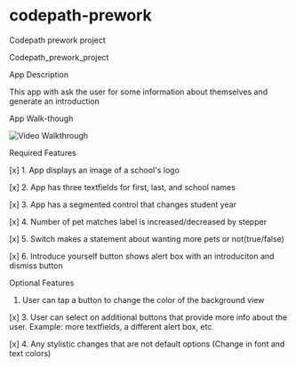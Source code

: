 # codepath-prework
Codepath prework project

Codepath_prework_project

App Description

This app with ask the user for some information about themselves and generate an introduction 

App Walk-though

<img src = 'https://i.imgur.com/C69q92b.gif' title = 'Video Walkthrough' width = '' alt = 'Video Walkthrough'> 

Required Features

[x] 1. App displays an image of a school's logo

[x] 2. App has three textfields for first, last, and school names

[x] 3. App has a segmented control that changes student year

[x] 4. Number of pet matches label is increased/decreased by stepper

[x] 5. Switch makes a statement about wanting more pets or not(true/false)

[x] 6. Introduce yourself button shows alert box with an introduciton and dismiss button


Optional Features

1. User can tap a button to change the color of the background view

[x]  3. User can select on additional buttons that provide more info about the user. Example: more textfields, a different alert box, etc.

[x]  4. Any stylistic changes that are not default options (Change in font and text colors)
